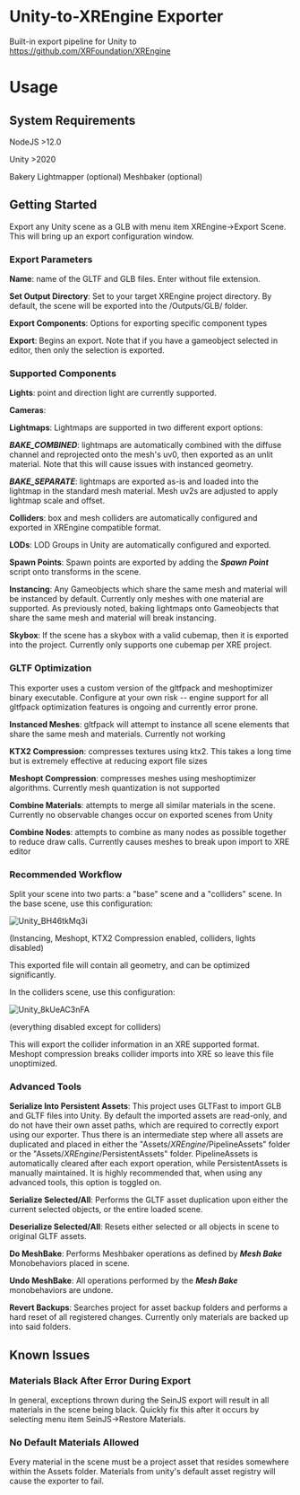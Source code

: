 # Unity-to-XREngine Exporter
Built-in export pipeline for Unity to https://github.com/XRFoundation/XREngine
# Usage

## System Requirements
NodeJS >12.0

Unity >2020

Bakery Lightmapper (optional)
Meshbaker (optional)

## Getting Started

Export any Unity scene as a GLB with menu item XREngine->Export Scene. This will bring up an export configuration window. 

### Export Parameters
**Name**: name of the GLTF and GLB files. Enter without file extension.

**Set Output Directory**: Set to your target XREngine project directory. By default, the scene will be exported into the /Outputs/GLB/ folder.

**Export Components**: Options for exporting specific component types

**Export**: Begins an export. Note that if you have a gameobject selected in editor, then only the selection is exported.

### Supported Components
**Lights**: point and direction light are currently supported.

**Cameras**: 

**Lightmaps**: Lightmaps are supported in two different export options:

  ***BAKE_COMBINED***: lightmaps are automatically combined with the diffuse channel and reprojected onto the mesh's uv0, then exported as an unlit material. Note that this will cause issues with instanced geometry.

  ***BAKE_SEPARATE***: lightmaps are exported as-is and loaded into the lightmap in the standard mesh material. Mesh uv2s are adjusted to apply lightmap scale and offset. 

**Colliders**: box and mesh colliders are automatically configured and exported in XREngine compatible format.

**LODs**: LOD Groups in Unity are automatically configured and exported. 

**Spawn Points**: Spawn points are exported by adding the ***Spawn Point*** script onto transforms in the scene. 

**Instancing**: Any Gameobjects which share the same mesh and material will be instanced by default. Currently only meshes with one material are supported. As previously noted, baking lightmaps onto Gameobjects that share the same mesh and material will break instancing.

**Skybox**: If the scene has a skybox with a valid cubemap, then it is exported into the project. Currently only supports one cubemap per XRE project.

### GLTF Optimization

This exporter uses a custom version of the gltfpack and meshoptimizer binary executable. Configure at your own risk -- engine support for all gltfpack optimization features is ongoing and currently error prone.

**Instanced Meshes**: gltfpack will attempt to instance all scene elements that share the same mesh and materials. Currently not working

**KTX2 Compression**: compresses textures using ktx2. This takes a long time but is extremely effective at reducing export file sizes

**Meshopt Compression**: compresses meshes using meshoptimizer algorithms. Currently mesh quantization is not supported

**Combine Materials**: attempts to merge all similar materials in the scene. Currently no observable changes occur on exported scenes from Unity

**Combine Nodes**: attempts to combine as many nodes as possible together to reduce draw calls. Currently causes meshes to break upon import to XRE editor

### Recommended Workflow

Split your scene into two parts: a "base" scene and a "colliders" scene. In the base scene, use this configuration:

![Unity_BH46tkMq3i](https://user-images.githubusercontent.com/94419856/157543849-b7620572-8828-4b95-ba1d-fc0973fb5b11.png)

(Instancing, Meshopt, KTX2 Compression enabled, colliders, lights disabled)

This exported file will contain all geometry, and can be optimized significantly.

In the colliders scene, use this configuration:

![Unity_8kUeAC3nFA](https://user-images.githubusercontent.com/94419856/157544345-dd1d6171-1ba9-4374-b65e-40cda6d24497.png)

(everything disabled except for colliders)

This will export the collider information in an XRE supported format. Meshopt compression breaks collider imports into XRE so leave this file unoptimized.

### Advanced Tools

**Serialize Into Persistent Assets**: This project uses GLTFast to import GLB and GLTF files into Unity. By default the imported assets are read-only, and do not have their own asset paths, which are required to correctly export using our exporter. Thus there is an intermediate step where all assets are duplicated and placed in either the "Assets/_XREngine_/PipelineAssets" folder or the "Assets/_XREngine_/PersistentAssets" folder. PipelineAssets is automatically cleared after each export operation, while PersistentAssets is manually maintained. It is highly recommended that, when using any advanced tools, this option is toggled on.

**Serialize Selected/All**: Performs the GLTF asset duplication upon either the current selected objects, or the entire loaded scene.

**Deserialize Selected/All**: Resets either selected or all objects in scene to original GLTF assets.

**Do MeshBake**: Performs Meshbaker operations as defined by ***Mesh Bake*** Monobehaviors placed in scene.

**Undo MeshBake**: All operations performed by the ***Mesh Bake*** monobehaviors are undone.

**Revert Backups**: Searches project for asset backup folders and performs a hard reset of all registered changes. Currently only materials are backed up into said folders.

## Known Issues

### Materials Black After Error During Export
In general, exceptions thrown during the SeinJS export will result in all materials in the scene being black. Quickly fix this after it occurs by selecting menu item SeinJS->Restore Materials.

### No Default Materials Allowed
Every material in the scene must be a project asset that resides somewhere within the Assets folder. Materials from unity's default asset registry will cause the exporter to fail.


